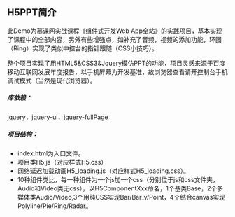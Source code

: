 
## H5PPT简介
此Demo为慕课网实战课程《组件式开发Web App全站》的实践项目，基本实现了课程中的全部内容，另外有些增强点，如补充了音频，视频的添加功能，环图（Ring）实现了类似中控台的指针跟随（CSS小技巧）。

整个项目实现了用HTML5&CSS3&Jquery模仿PPT的功能，项目灵感来源于百度移动互联网发展年度报告，以手机屏幕为开发基准，故浏览器查看请开控制台手机调试模式（当然是现代浏览器）。

##### 库依赖：
jquery，jquery-ui，jquery-fullPage

##### 项目结构：
- index.html为入口文件。
- 项目类H5.js（对应样式H5.css）
- 网络延迟加载动画H5_loading.js（对应样式H5_loading.css）。
- 10种组件类比，每一种组件为一个js加一个css（分别位于js和css文件夹，Audio和Video类无css），以H5ComponentXxx命名，1个基类Base，2个多媒体类Audio/Video,3个用纯CSS实现Bar/Bar_v/Point，4个结合canvas实现Polyline/Pie/Ring/Radar。
